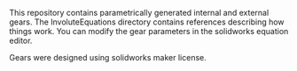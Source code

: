 This repository contains parametrically generated internal and external gears. 
The InvoluteEquations directory contains references describing how things work.
You can modify the gear parameters in the solidworks equation editor.

Gears were designed using solidworks maker license.
